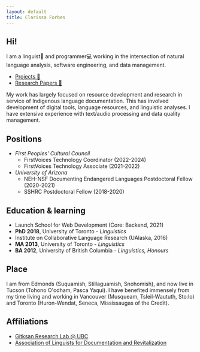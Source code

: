 ```yaml
---
layout: default
title: Clarissa Forbes
---
```


## Hi!

I am a linguist💬 and programmer💻 working in the intersection of natural language analysis, software engineering, and data management.

* [Projects 🧰](/portfolio/all)
* [Research Papers 📖](/papers)

My work has largely focused on resource development and research in service of Indigenous language documentation. This has involved development of digital tools, language resources, and linguistic analyses. I have extensive experience with text/audio processing and data quality management.

## Positions

* *First Peoples' Cultural Council*
    * FirstVoices Technology Coordinator (2022-2024)
    * FirstVoices Technology Associate (2021-2022)
* *University of Arizona*
    * NEH-NSF Documenting Endangered Languages Postdoctoral Fellow (2020-2021)
    * SSHRC Postdoctoral Fellow (2018-2020)

## Education & learning

* Launch School for Web Development (Core: Backend, 2021)
* **PhD 2018**, University of Toronto - *Linguistics*
* Institute on Collaborative Language Research (UAlaska, 2016)
* **MA 2013**, University of Toronto - *Linguistics*
* **BA 2012**, University of British Columbia - *Linguistics, Honours*

## Place

I am from Edmonds (Suquamish, Stillaguamish, Snohomish), and now live in Tucson (Tohono O'odham, Pasca Yaqui). I have benefited immensely from my time living and working in Vancouver (Musqueam, Tsleil-Waututh, Sto:lo) and Toronto (Huron-Wendat, Seneca, Mississaugas of the Credit).

## Affiliations

* [Gitksan Research Lab @ UBC](https://blogs.ubc.ca/gitksanlab/)
* [Association of Linguists for Documentation and Revitalization](https://aldr.org/)
